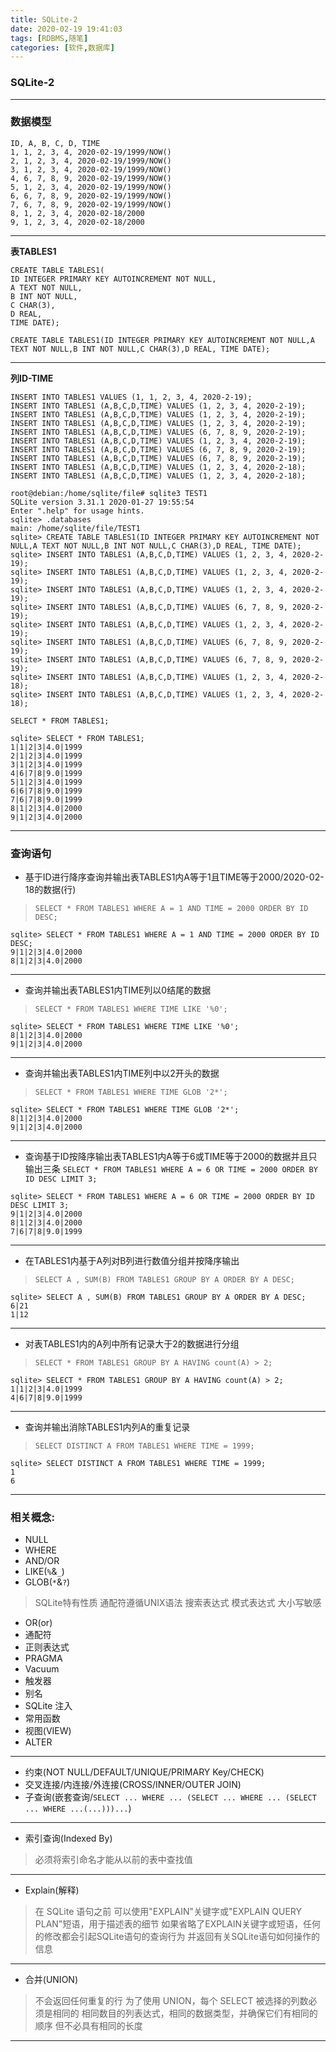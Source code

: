 ```yaml
---
title: SQLite-2
date: 2020-02-19 19:41:03
tags: [RDBMS,随笔]
categories: [软件,数据库]
---
```


### SQLite-2

---

### 数据模型

```
ID, A, B, C, D, TIME
1, 1, 2, 3, 4, 2020-02-19/1999/NOW()
2, 1, 2, 3, 4, 2020-02-19/1999/NOW()
3, 1, 2, 3, 4, 2020-02-19/1999/NOW()
4, 6, 7, 8, 9, 2020-02-19/1999/NOW()
5, 1, 2, 3, 4, 2020-02-19/1999/NOW()
6, 6, 7, 8, 9, 2020-02-19/1999/NOW()
7, 6, 7, 8, 9, 2020-02-19/1999/NOW()
8, 1, 2, 3, 4, 2020-02-18/2000
9, 1, 2, 3, 4, 2020-02-18/2000
```

---

**表TABLES1**

```
CREATE TABLE TABLES1(
ID INTEGER PRIMARY KEY AUTOINCREMENT NOT NULL,
A TEXT NOT NULL,
B INT NOT NULL,
C CHAR(3),
D REAL, 
TIME DATE);
```

`CREATE TABLE TABLES1(ID INTEGER PRIMARY KEY AUTOINCREMENT NOT NULL,A TEXT NOT NULL,B INT NOT NULL,C CHAR(3),D REAL, TIME DATE);`

---

**列ID-TIME**

```
INSERT INTO TABLES1 VALUES (1, 1, 2, 3, 4, 2020-2-19);
INSERT INTO TABLES1 (A,B,C,D,TIME) VALUES (1, 2, 3, 4, 2020-2-19);
INSERT INTO TABLES1 (A,B,C,D,TIME) VALUES (1, 2, 3, 4, 2020-2-19);
INSERT INTO TABLES1 (A,B,C,D,TIME) VALUES (1, 2, 3, 4, 2020-2-19);
INSERT INTO TABLES1 (A,B,C,D,TIME) VALUES (6, 7, 8, 9, 2020-2-19);
INSERT INTO TABLES1 (A,B,C,D,TIME) VALUES (1, 2, 3, 4, 2020-2-19);
INSERT INTO TABLES1 (A,B,C,D,TIME) VALUES (6, 7, 8, 9, 2020-2-19);
INSERT INTO TABLES1 (A,B,C,D,TIME) VALUES (6, 7, 8, 9, 2020-2-19);
INSERT INTO TABLES1 (A,B,C,D,TIME) VALUES (1, 2, 3, 4, 2020-2-18);
INSERT INTO TABLES1 (A,B,C,D,TIME) VALUES (1, 2, 3, 4, 2020-2-18);
```

```
root@debian:/home/sqlite/file# sqlite3 TEST1
SQLite version 3.31.1 2020-01-27 19:55:54
Enter ".help" for usage hints.
sqlite> .databases
main: /home/sqlite/file/TEST1
sqlite> CREATE TABLE TABLES1(ID INTEGER PRIMARY KEY AUTOINCREMENT NOT NULL,A TEXT NOT NULL,B INT NOT NULL,C CHAR(3),D REAL, TIME DATE);
sqlite> INSERT INTO TABLES1 (A,B,C,D,TIME) VALUES (1, 2, 3, 4, 2020-2-19);
sqlite> INSERT INTO TABLES1 (A,B,C,D,TIME) VALUES (1, 2, 3, 4, 2020-2-19);
sqlite> INSERT INTO TABLES1 (A,B,C,D,TIME) VALUES (1, 2, 3, 4, 2020-2-19);
sqlite> INSERT INTO TABLES1 (A,B,C,D,TIME) VALUES (6, 7, 8, 9, 2020-2-19);
sqlite> INSERT INTO TABLES1 (A,B,C,D,TIME) VALUES (1, 2, 3, 4, 2020-2-19);
sqlite> INSERT INTO TABLES1 (A,B,C,D,TIME) VALUES (6, 7, 8, 9, 2020-2-19);
sqlite> INSERT INTO TABLES1 (A,B,C,D,TIME) VALUES (6, 7, 8, 9, 2020-2-19);
sqlite> INSERT INTO TABLES1 (A,B,C,D,TIME) VALUES (1, 2, 3, 4, 2020-2-18);
sqlite> INSERT INTO TABLES1 (A,B,C,D,TIME) VALUES (1, 2, 3, 4, 2020-2-18);
```

`SELECT * FROM TABLES1;`

```
sqlite> SELECT * FROM TABLES1;
1|1|2|3|4.0|1999
2|1|2|3|4.0|1999
3|1|2|3|4.0|1999
4|6|7|8|9.0|1999
5|1|2|3|4.0|1999
6|6|7|8|9.0|1999
7|6|7|8|9.0|1999
8|1|2|3|4.0|2000
9|1|2|3|4.0|2000
```

---

### 查询语句

* 基于ID进行降序查询并输出表TABLES1内A等于1且TIME等于2000/2020-02-18的数据(行)
> `SELECT * FROM TABLES1 WHERE A = 1 AND TIME = 2000 ORDER BY ID DESC;`

```
sqlite> SELECT * FROM TABLES1 WHERE A = 1 AND TIME = 2000 ORDER BY ID DESC;
9|1|2|3|4.0|2000
8|1|2|3|4.0|2000
```

---

* 查询并输出表TABLES1内TIME列以0结尾的数据
> `SELECT * FROM TABLES1 WHERE TIME LIKE '%0';`

```
sqlite> SELECT * FROM TABLES1 WHERE TIME LIKE '%0'; 
8|1|2|3|4.0|2000
9|1|2|3|4.0|2000
```

---

* 查询并输出表TABLES1内TIME列中以2开头的数据
> `SELECT * FROM TABLES1 WHERE TIME GLOB '2*';`

```
sqlite> SELECT * FROM TABLES1 WHERE TIME GLOB '2*';
8|1|2|3|4.0|2000
9|1|2|3|4.0|2000
```

---

* 查询基于ID按降序输出表TABLES1内A等于6或TIME等于2000的数据并且只输出三条
`SELECT * FROM TABLES1 WHERE A = 6 OR TIME = 2000 ORDER BY ID DESC LIMIT 3;`

```
sqlite> SELECT * FROM TABLES1 WHERE A = 6 OR TIME = 2000 ORDER BY ID DESC LIMIT 3;
9|1|2|3|4.0|2000
8|1|2|3|4.0|2000
7|6|7|8|9.0|1999
```

---

* 在TABLES1内基于A列对B列进行数值分组并按降序输出
> `SELECT A , SUM(B) FROM TABLES1 GROUP BY A ORDER BY A DESC;`

```
sqlite> SELECT A , SUM(B) FROM TABLES1 GROUP BY A ORDER BY A DESC;
6|21
1|12
```

---

* 对表TABLES1内的A列中所有记录大于2的数据进行分组
> `SELECT * FROM TABLES1 GROUP BY A HAVING count(A) > 2;`

```
sqlite> SELECT * FROM TABLES1 GROUP BY A HAVING count(A) > 2;
1|1|2|3|4.0|1999
4|6|7|8|9.0|1999
```

---

* 查询并输出消除TABLES1内列A的重复记录
> `SELECT DISTINCT A FROM TABLES1 WHERE TIME = 1999;`

```
sqlite> SELECT DISTINCT A FROM TABLES1 WHERE TIME = 1999;
1
6
```

---

### 相关概念:

* NULL
* WHERE
* AND/OR
* LIKE(`%`&`_`)
* GLOB(`*`&`?`)
> SQLite特有性质
> 通配符遵循UNIX语法
> 搜索表达式
> 模式表达式
> 大小写敏感
* OR(or)
* 通配符
* 正则表达式
* PRAGMA
* Vacuum
* 触发器
* 别名
* SQLite 注入
* 常用函数
* 视图(VIEW)
* ALTER
---
* 约束(NOT NULL/DEFAULT/UNIQUE/PRIMARY Key/CHECK)
* 交叉连接/内连接/外连接(CROSS/INNER/OUTER JOIN)
* 子查询(嵌套查询/`SELECT ... WHERE ... (SELECT ... WHERE ... (SELECT ... WHERE ...(...)))...`)
---
* 索引查询(Indexed By)
> 必须将索引命名才能从以前的表中查找值
---
* Explain(解释)
> 在 SQLite 语句之前
> 可以使用"EXPLAIN"关键字或"EXPLAIN QUERY PLAN"短语，用于描述表的细节
> 如果省略了EXPLAIN关键字或短语，任何的修改都会引起SQLite语句的查询行为
> 并返回有关SQLite语句如何操作的信息
---
* 合并(UNION)
> 不会返回任何重复的行
> 为了使用 UNION，每个 SELECT 被选择的列数必须是相同的
> 相同数目的列表达式，相同的数据类型，并确保它们有相同的顺序
> 但不必具有相同的长度

---


